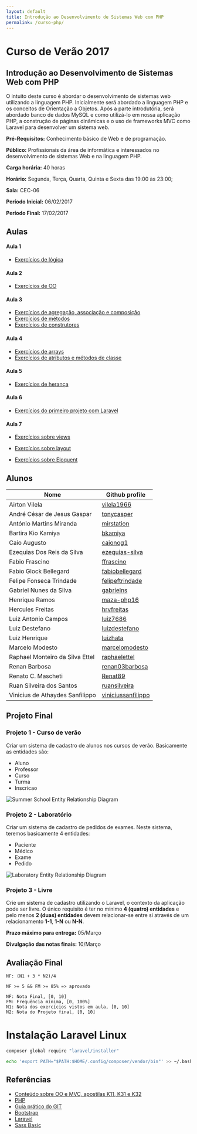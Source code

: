 ```yaml
---
layout: default
title: Introdução ao Desenvolvimento de Sistemas Web com PHP
permalink: /curso-php/
---
```


# Curso de Verão 2017

## Introdução ao Desenvolvimento de Sistemas Web com PHP

O intuito deste curso é abordar o desenvolvimento de sistemas web utilizando a linguagem PHP. Inicialmente será abordado a linguagem PHP e os conceitos de Orientação a Objetos. Após a parte introdutória, será abordado banco de dados MySQL e como utilizá-lo em nossa aplicação PHP, a construção de páginas dinâmicas e o uso de frameworks MVC como Laravel para desenvolver um sistema web.

**Pré-Requisitos:** Conhecimento básico de Web e de programação.

**Público:** Profissionais da área de informática e interessados no desenvolvimento de sistemas Web e na linguagem PHP.

**Carga horária:** 40 horas

**Horário:** Segunda, Terça, Quarta, Quinta e Sexta das 19:00 às 23:00;

**Sala:** CEC-06

**Período Inicial:** 06/02/2017

**Período Final:** 17/02/2017

## Aulas

#### Aula 1
* [Exercícios de lógica](https://gist.github.com/mrezende/788289758ec5139d6300a77f21c3dcfe)

#### Aula 2

* [Exercícios de OO](https://gist.github.com/mrezende/0e766190493fd6bc0b8b7ffdd7e99300)

#### Aula 3
* [Exercícios de agregação, associação e composição](https://gist.github.com/mrezende/a8ca3c7ea47aba794cb25ce30f552566)
* [Exercícios de métodos](https://gist.github.com/mrezende/5ad5a4488b6b16f479114d0063366d51)
* [Exercícios de construtores](https://gist.github.com/mrezende/3b21b6ee2b34e3d12e0bacefc9314f44)

#### Aula 4
* [Exercícios de arrays](https://gist.github.com/mrezende/36ef5601db040e7c3fad1ec8113aa8ee)
* [Exercícios de atributos e métodos de classe](https://gist.github.com/mrezende/a81a3c7fdd2c7b9f76429871da692ce2)

#### Aula 5
* [Exercícios de herança](https://gist.github.com/mrezende/c2d6a2a873c6e0377c2fecc897521004)

#### Aula 6
* [Exercícios do primeiro projeto com Laravel](https://gist.github.com/mrezende/1c72b77db845696da8bce55aea00acc3)


#### Aula 7
* [Exercícios sobre views](https://gist.github.com/mrezende/59f78c082accf6ad57fcef8ded32fc28)

* [Exercícios sobre layout](https://gist.github.com/mrezende/e06fd1657954f8136210cf2464c690f6)

* [Exercícios sobre Eloquent](https://gist.github.com/mrezende/af431c5ce7380563968bda5e64c223e0)

## Alunos

Nome | Github profile
------------- | --------------
Airton Vilela | [vilela1966](https://github.com/vilela1966)
André César de Jesus Gaspar | [tonycasper](https://github.com/tonycasper)
António Martins Miranda | [mirstation](https://github.com/MirStation)
Bartira Kio Kamiya | [bkamiya](https://github.com/bkamiya)
Caio Augusto | [caionog1](https://github.com/Caionog1)
Ezequias Dos Reis da Silva | [ezequias-silva](https://github.com/ezequias-silva)
Fabio Frascino | [ffrascino](https://github.com/ffrascino)
Fabio Glock Bellegard | [fabiobellegard](https://github.com/fabiobellegard)
Felipe Fonseca Trindade | [felipeftrindade](https://github.com/felipeftrindade)
Gabriel Nunes da Silva | [gabrielns](https://github.com/gabrielns)
Henrique Ramos | [maza-php16](https://github.com/maza-php16)
Hercules Freitas | [hrvfreitas](https://github.com/hrvfreitas)
Luiz Antonio Campos | [luiz7686](https://github.com/luiz7686)
Luiz Destefano | [luizdestefano](https://github.com/luizdestefano)
Luiz Henrique | [luizhata](https://github.com/luizhata)
Marcelo Modesto | [marcelomodesto](https://github.com/marcelomodesto)
Raphael Monteiro da Silva Ettel | [raphaelettel](https://github.com/raphaelettel)
Renan Barbosa | [renan03barbosa](https://github.com/renan03barbosa)
Renato C. Mascheti | [Renat89](https://github.com/Renat89)
Ruan Silveira dos Santos | [ruansilveira](https://github.com/ruansilveira)
Vinicius de Athaydes Sanfilippo | [viniciussanfilippo](https://github.com/viniciussanfilippo)


## Projeto Final

### Projeto 1 - Curso de verão

Criar um sistema de cadastro de alunos nos cursos de verão. Basicamente as entidades são:

* Aluno
* Professor
* Curso
* Turma
* Inscricao

![Summer School Entity Relationship Diagram](http://www.k19.com.br/curso-verao.png)

### Projeto 2 - Laboratório

Criar um sistema de cadastro de pedidos de exames. Neste sistema, teremos basicamente 4 entidades:

* Paciente
* Médico
* Exame
* Pedido

![Laboratory Entity Relationship Diagram](http://www.k19.com.br/laboratorio.png)

### Projeto 3 - Livre

Crie um sistema de cadastro utilizando o Laravel, o contexto da aplicação pode ser livre. O único requisito é ter no mínimo **4 (quatro) entidades** e pelo menos **2 (duas) entidades** devem relacionar-se entre si através de um relacionamento **1-1**, **1-N** ou **N-N**.

**Prazo máximo para entrega:** 05/Março

**Divulgação das notas finais:** 10/Março

## Avaliação Final

```
NF: (N1 + 3 * N2)/4

NF >= 5 && FM >= 85% => aprovado

NF: Nota Final, [0, 10]
FM: Frequência mínima, [0, 100%]
N1: Nota dos exercícios vistos em aula, [0, 10]
N2: Nota do Projeto final, [0, 10]

```

# Instalação Laravel Linux

```sh
composer global require "laravel/installer"

echo 'export PATH="$PATH:$HOME/.config/composer/vendor/bin"' >> ~/.bashrc

```

## Referências

* [Conteúdo sobre OO e MVC, apostilas K11, K31 e K32](http://www.k19.com.br)
* [PHP](http://php.net/manual/en/langref.php)
* [Guia prático do GIT](http://rogerdudler.github.io/git-guide/index.pt_BR.html)
* [Bootstrap](http://getbootstrap.com/)
* [Laravel](https://laravel.com/docs/5.4/)
* [Sass Basic](http://sass-lang.com/guide)
